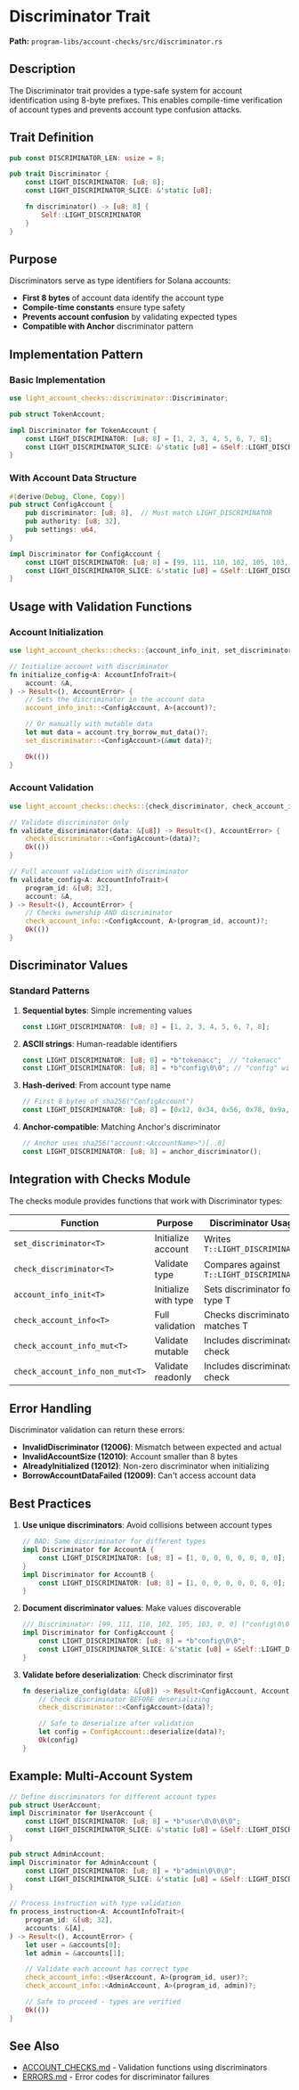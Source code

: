 # Discriminator Trait

**Path:** `program-libs/account-checks/src/discriminator.rs`

## Description

The Discriminator trait provides a type-safe system for account identification using 8-byte prefixes. This enables compile-time verification of account types and prevents account type confusion attacks.

## Trait Definition

```rust
pub const DISCRIMINATOR_LEN: usize = 8;

pub trait Discriminator {
    const LIGHT_DISCRIMINATOR: [u8; 8];
    const LIGHT_DISCRIMINATOR_SLICE: &'static [u8];

    fn discriminator() -> [u8; 8] {
        Self::LIGHT_DISCRIMINATOR
    }
}
```

## Purpose

Discriminators serve as type identifiers for Solana accounts:
- **First 8 bytes** of account data identify the account type
- **Compile-time constants** ensure type safety
- **Prevents account confusion** by validating expected types
- **Compatible with Anchor** discriminator pattern

## Implementation Pattern

### Basic Implementation
```rust
use light_account_checks::discriminator::Discriminator;

pub struct TokenAccount;

impl Discriminator for TokenAccount {
    const LIGHT_DISCRIMINATOR: [u8; 8] = [1, 2, 3, 4, 5, 6, 7, 8];
    const LIGHT_DISCRIMINATOR_SLICE: &'static [u8] = &Self::LIGHT_DISCRIMINATOR;
}
```

### With Account Data Structure
```rust
#[derive(Debug, Clone, Copy)]
pub struct ConfigAccount {
    pub discriminator: [u8; 8],  // Must match LIGHT_DISCRIMINATOR
    pub authority: [u8; 32],
    pub settings: u64,
}

impl Discriminator for ConfigAccount {
    const LIGHT_DISCRIMINATOR: [u8; 8] = [99, 111, 110, 102, 105, 103, 0, 0];  // "config\0\0"
    const LIGHT_DISCRIMINATOR_SLICE: &'static [u8] = &Self::LIGHT_DISCRIMINATOR;
}
```

## Usage with Validation Functions

### Account Initialization
```rust
use light_account_checks::checks::{account_info_init, set_discriminator};

// Initialize account with discriminator
fn initialize_config<A: AccountInfoTrait>(
    account: &A,
) -> Result<(), AccountError> {
    // Sets the discriminator in the account data
    account_info_init::<ConfigAccount, A>(account)?;

    // Or manually with mutable data
    let mut data = account.try_borrow_mut_data()?;
    set_discriminator::<ConfigAccount>(&mut data)?;

    Ok(())
}
```

### Account Validation
```rust
use light_account_checks::checks::{check_discriminator, check_account_info};

// Validate discriminator only
fn validate_discriminator(data: &[u8]) -> Result<(), AccountError> {
    check_discriminator::<ConfigAccount>(data)?;
    Ok(())
}

// Full account validation with discriminator
fn validate_config<A: AccountInfoTrait>(
    program_id: &[u8; 32],
    account: &A,
) -> Result<(), AccountError> {
    // Checks ownership AND discriminator
    check_account_info::<ConfigAccount, A>(program_id, account)?;
    Ok(())
}
```

## Discriminator Values

### Standard Patterns

1. **Sequential bytes**: Simple incrementing values
   ```rust
   const LIGHT_DISCRIMINATOR: [u8; 8] = [1, 2, 3, 4, 5, 6, 7, 8];
   ```

2. **ASCII strings**: Human-readable identifiers
   ```rust
   const LIGHT_DISCRIMINATOR: [u8; 8] = *b"tokenacc";  // "tokenacc"
   const LIGHT_DISCRIMINATOR: [u8; 8] = *b"config\0\0"; // "config" with padding
   ```

3. **Hash-derived**: From account type name
   ```rust
   // First 8 bytes of sha256("ConfigAccount")
   const LIGHT_DISCRIMINATOR: [u8; 8] = [0x12, 0x34, 0x56, 0x78, 0x9a, 0xbc, 0xde, 0xf0];
   ```

4. **Anchor-compatible**: Matching Anchor's discriminator
   ```rust
   // Anchor uses sha256("account:<AccountName>")[..8]
   const LIGHT_DISCRIMINATOR: [u8; 8] = anchor_discriminator();
   ```

## Integration with Checks Module

The checks module provides functions that work with Discriminator types:

| Function | Purpose | Discriminator Usage |
|----------|---------|-------------------|
| `set_discriminator<T>` | Initialize account | Writes `T::LIGHT_DISCRIMINATOR` |
| `check_discriminator<T>` | Validate type | Compares against `T::LIGHT_DISCRIMINATOR` |
| `account_info_init<T>` | Initialize with type | Sets discriminator for type T |
| `check_account_info<T>` | Full validation | Checks discriminator matches T |
| `check_account_info_mut<T>` | Validate mutable | Includes discriminator check |
| `check_account_info_non_mut<T>` | Validate readonly | Includes discriminator check |

## Error Handling

Discriminator validation can return these errors:

- **InvalidDiscriminator (12006)**: Mismatch between expected and actual
- **InvalidAccountSize (12010)**: Account smaller than 8 bytes
- **AlreadyInitialized (12012)**: Non-zero discriminator when initializing
- **BorrowAccountDataFailed (12009)**: Can't access account data

## Best Practices

1. **Use unique discriminators**: Avoid collisions between account types
   ```rust
   // BAD: Same discriminator for different types
   impl Discriminator for AccountA {
       const LIGHT_DISCRIMINATOR: [u8; 8] = [1, 0, 0, 0, 0, 0, 0, 0];
   }
   impl Discriminator for AccountB {
       const LIGHT_DISCRIMINATOR: [u8; 8] = [1, 0, 0, 0, 0, 0, 0, 0];  // Collision!
   }
   ```

2. **Document discriminator values**: Make values discoverable
   ```rust
   /// Discriminator: [99, 111, 110, 102, 105, 103, 0, 0] ("config\0\0")
   impl Discriminator for ConfigAccount {
       const LIGHT_DISCRIMINATOR: [u8; 8] = *b"config\0\0";
       const LIGHT_DISCRIMINATOR_SLICE: &'static [u8] = &Self::LIGHT_DISCRIMINATOR;
   }
   ```

3. **Validate before deserialization**: Check discriminator first
   ```rust
   fn deserialize_config(data: &[u8]) -> Result<ConfigAccount, AccountError> {
       // Check discriminator BEFORE deserializing
       check_discriminator::<ConfigAccount>(data)?;

       // Safe to deserialize after validation
       let config = ConfigAccount::deserialize(data)?;
       Ok(config)
   }
   ```

## Example: Multi-Account System

```rust
// Define discriminators for different account types
pub struct UserAccount;
impl Discriminator for UserAccount {
    const LIGHT_DISCRIMINATOR: [u8; 8] = *b"user\0\0\0\0";
    const LIGHT_DISCRIMINATOR_SLICE: &'static [u8] = &Self::LIGHT_DISCRIMINATOR;
}

pub struct AdminAccount;
impl Discriminator for AdminAccount {
    const LIGHT_DISCRIMINATOR: [u8; 8] = *b"admin\0\0\0";
    const LIGHT_DISCRIMINATOR_SLICE: &'static [u8] = &Self::LIGHT_DISCRIMINATOR;
}

// Process instruction with type validation
fn process_instruction<A: AccountInfoTrait>(
    program_id: &[u8; 32],
    accounts: &[A],
) -> Result<(), AccountError> {
    let user = &accounts[0];
    let admin = &accounts[1];

    // Validate each account has correct type
    check_account_info::<UserAccount, A>(program_id, user)?;
    check_account_info::<AdminAccount, A>(program_id, admin)?;

    // Safe to proceed - types are verified
    Ok(())
}
```

## See Also
- [ACCOUNT_CHECKS.md](ACCOUNT_CHECKS.md) - Validation functions using discriminators
- [ERRORS.md](ERRORS.md) - Error codes for discriminator failures